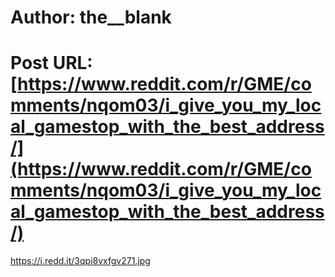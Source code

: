 # Author: the__blank
# Post URL: [https://www.reddit.com/r/GME/comments/nqom03/i_give_you_my_local_gamestop_with_the_best_address/](https://www.reddit.com/r/GME/comments/nqom03/i_give_you_my_local_gamestop_with_the_best_address/)


https://i.redd.it/3qpi8vxfgv271.jpg